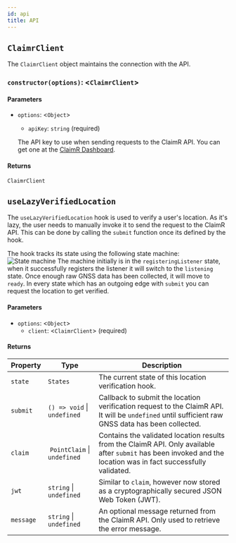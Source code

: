 ```yaml
---
id: api
title: API
---
```


## `ClaimrClient`
The `ClaimrClient` object maintains the connection with the API.

### `constructor(options)`: <`ClaimrClient`>

#### Parameters

* `options`: <`Object`>
  * `apiKey`: `string` (required)

  The API key to use when sending requests to the ClaimR API.
  You can get one at the [ClaimR Dashboard](https://dashboard.claimr.tools).

#### Returns

`ClaimrClient`

## `useLazyVerifiedLocation`
The `useLazyVerifiedLocation` hook is used to verify a user's location.
As it's lazy, the user needs to manually invoke it to send the request to the ClaimR API.
This can be done by calling the `submit` function once its defined by the hook.

The hook tracks its state using the following state machine:
![State machine](/img/react-native-state-machine.png)
The machine initially is in the `registeringListener` state, when it successfully registers the listener it will switch to the `listening` state.
Once enough raw GNSS data has been collected, it will move to `ready`.
In every state which has an outgoing edge with `submit` you can request the location to get verified. 

#### Parameters
* `options`: <`Object`>
  * `client`: <`ClaimrClient`> (required)

#### Returns
| Property | Type | Description |
| ---- | --- | --- |
| `state` | `States` | The current state of this location verification hook. | 
| `submit` | `() => void` \| `undefined` | Callback to submit the location verification request to the ClaimR API. It will be `undefined` until sufficient raw GNSS data has been collected.| 
| `claim` | `PointClaim` \| `undefined` | Contains the validated location results from the ClaimR API. Only available after `submit` has been invoked and the location was in fact successfully validated. |
| `jwt` | `string` \| `undefined` | Similar to `claim`, however now stored as a cryptographically secured JSON Web Token (JWT). |
| `message` | `string` \| `undefined` | An optional message returned from the ClaimR API. Only used to retrieve the error message. |